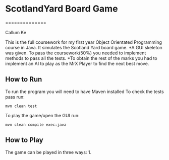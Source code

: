 # ScotlandYard Board Game
==============

Callum Ke

This is the full coursework for my first year Object Orientated Programming course in Java. It simulates the Scotland Yard board game.
  *A GUI skeleton was given. To pass the coursework(50%) you needed to implement methods to pass all the tests.
  *To obtain the rest of the marks you had to implement an AI to play as the MrX Player to find the next best move. 

How to Run
------------
To run the program you will need to have Maven installed
To check the tests pass run:

	mvn clean test
  
To play the game/open the GUI run:

	mvn clean compile exec:java


How to Play
------------
  The game can be played in three ways:
    1. 

